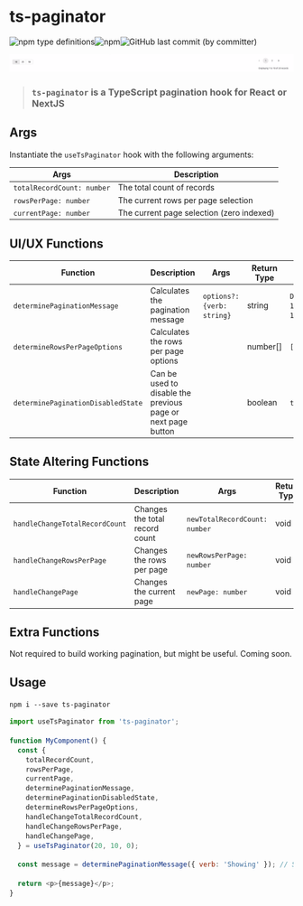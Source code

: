 # ts-paginator

<div style="display: flex">
    <img alt="npm type definitions" src="https://img.shields.io/npm/types/ts-paginator">
    <img alt="npm" src="https://img.shields.io/npm/v/ts-pagination">
    <img alt="GitHub last commit (by committer)" src="https://img.shields.io/github/last-commit/wnortier/ts-paginator">
</div>

![ts-paginator](./assets/Screenshot%202023-03-17%20at%2012.27.49.png)

> ### `ts-paginator` is a TypeScript pagination hook for React or NextJS

## Args

Instantiate the `useTsPaginator` hook with the following arguments:

| Args                        | Description                               |
| --------------------------- | ----------------------------------------- |
| `totalRecordCount: number` | The total count of records                |
| `rowsPerPage: number`      | The current rows per page selection       |
| `currentPage: number`      | The current page selection (zero indexed) |

## UI/UX Functions

| Function                           | Description                          | Args                       | Return Type | Example Returns                    |
| ---------------------------------- | ------------------------------------ | -------------------------- | ----------- | ---------------------------------- |
| `determinePaginationMessage`       | Calculates the pagination message    | `options?: {verb: string}` | string      | `Displaying 1 to 10 of 10 records` |
| `determineRowsPerPageOptions`      | Calculates the rows per page options |                            | number[]    | `[10]`                             |
| `determinePaginationDisabledState` | Can be used to disable the previous page or next page button           |                            | boolean     | `true`                             |

## State Altering Functions

| Function                       | Description                    | Args                           | Return Type |
| ------------------------------ | ------------------------------ | ------------------------------ | ----------- |
| `handleChangeTotalRecordCount` | Changes the total record count | `newTotalRecordCount: number` | void        |
| `handleChangeRowsPerPage`      | Changes the rows per page      | `newRowsPerPage: number`     | void        |
| `handleChangePage`             | Changes the current page       | `newPage: number`      | void        |

## Extra Functions

Not required to build working pagination, but might be useful. Coming soon.

## Usage

`npm i --save ts-paginator`

```js
import useTsPaginator from 'ts-paginator';

function MyComponent() {
  const {
    totalRecordCount,
    rowsPerPage,
    currentPage,
    determinePaginationMessage,
    determinePaginationDisabledState,
    determineRowsPerPageOptions,
    handleChangeTotalRecordCount,
    handleChangeRowsPerPage,
    handleChangePage,
  } = useTsPaginator(20, 10, 0);

  const message = determinePaginationMessage({ verb: 'Showing' }); // Showing 1 to 10 of 10 records

  return <p>{message}</p>;
}
```
